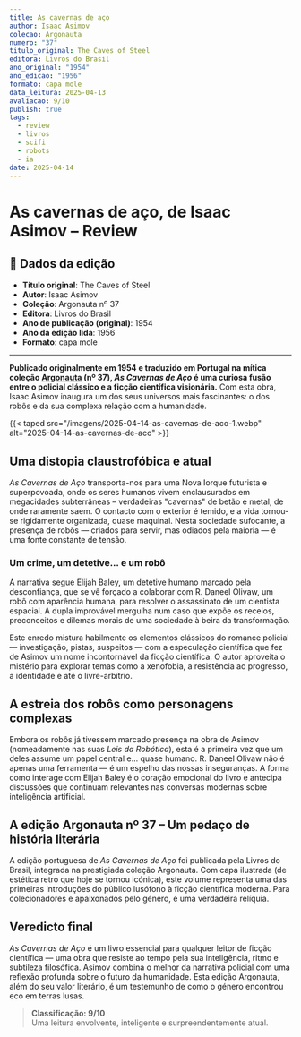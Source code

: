 ```yaml
---
title: As cavernas de aço
author: Isaac Asimov
colecao: Argonauta
numero: "37"
titulo_original: The Caves of Steel
editora: Livros do Brasil
ano_original: "1954"
ano_edicao: "1956"
formato: capa mole
data_leitura: 2025-04-13
avaliacao: 9/10
publish: true
tags:
  - review
  - livros
  - scifi
  - robots
  - ia
date: 2025-04-14
---
```

# As cavernas de aço, de Isaac Asimov – Review

## 📝 Dados da edição

- **Título original**: The Caves of Steel
- **Autor**: Isaac Asimov 
- **Coleção**: Argonauta nº 37 
- **Editora**: Livros do Brasil
- **Ano de publicação (original)**: 1954
- **Ano da edição lida**: 1956
- **Formato**: capa mole

---

**Publicado originalmente em 1954 e traduzido em Portugal na mítica coleção [Argonauta](/notas/argonauta) (nº 37), _As Cavernas de Aço_ é uma curiosa fusão entre o policial clássico e a ficção científica visionária.** Com esta obra, Isaac Asimov inaugura um dos seus universos mais fascinantes: o dos robôs e da sua complexa relação com a humanidade.

{{< taped src="/imagens/2025-04-14-as-cavernas-de-aco-1.webp" alt="2025-04-14-as-cavernas-de-aco" >}}
## Uma distopia claustrofóbica e atual

_As Cavernas de Aço_ transporta-nos para uma Nova Iorque futurista e superpovoada, onde os seres humanos vivem enclausurados em megacidades subterrâneas – verdadeiras "cavernas" de betão e metal, de onde raramente saem. O contacto com o exterior é temido, e a vida tornou-se rigidamente organizada, quase maquinal. Nesta sociedade sufocante, a presença de robôs — criados para servir, mas odiados pela maioria — é uma fonte constante de tensão. 

### Um crime, um detetive... e um robô

A narrativa segue Elijah Baley, um detetive humano marcado pela desconfiança, que se vê forçado a colaborar com R. Daneel Olivaw, um robô com aparência humana, para resolver o assassinato de um cientista espacial. A dupla improvável mergulha num caso que expõe os receios, preconceitos e dilemas morais de uma sociedade à beira da transformação.

Este enredo mistura habilmente os elementos clássicos do romance policial — investigação, pistas, suspeitos — com a especulação científica que fez de Asimov um nome incontornável da ficção científica. O autor aproveita o mistério para explorar temas como a xenofobia, a resistência ao progresso, a identidade e até o livre-arbítrio.

## A estreia dos robôs como personagens complexas

Embora os robôs já tivessem marcado presença na obra de Asimov (nomeadamente nas suas _Leis da Robótica_), esta é a primeira vez que um deles assume um papel central e... quase humano. R. Daneel Olivaw não é apenas uma ferramenta — é um espelho das nossas inseguranças. A forma como interage com Elijah Baley é o coração emocional do livro e antecipa discussões que continuam relevantes nas conversas modernas sobre inteligência artificial.

## A edição Argonauta nº 37 – Um pedaço de história literária

A edição portuguesa de _As Cavernas de Aço_ foi publicada pela Livros do Brasil, integrada na prestigiada coleção Argonauta. Com capa ilustrada (de estética retro que hoje se tornou icónica), este volume representa uma das primeiras introduções do público lusófono à ficção científica moderna. Para colecionadores e apaixonados pelo género, é uma verdadeira relíquia. 

## Veredicto final

_As Cavernas de Aço_ é um livro essencial para qualquer leitor de ficção científica — uma obra que resiste ao tempo pela sua inteligência, ritmo e subtileza filosófica. Asimov combina o melhor da narrativa policial com uma reflexão profunda sobre o futuro da humanidade. Esta edição Argonauta, além do seu valor literário, é um testemunho de como o género encontrou eco em terras lusas.

> **Classificação: 9/10**  
> Uma leitura envolvente, inteligente e surpreendentemente atual.
